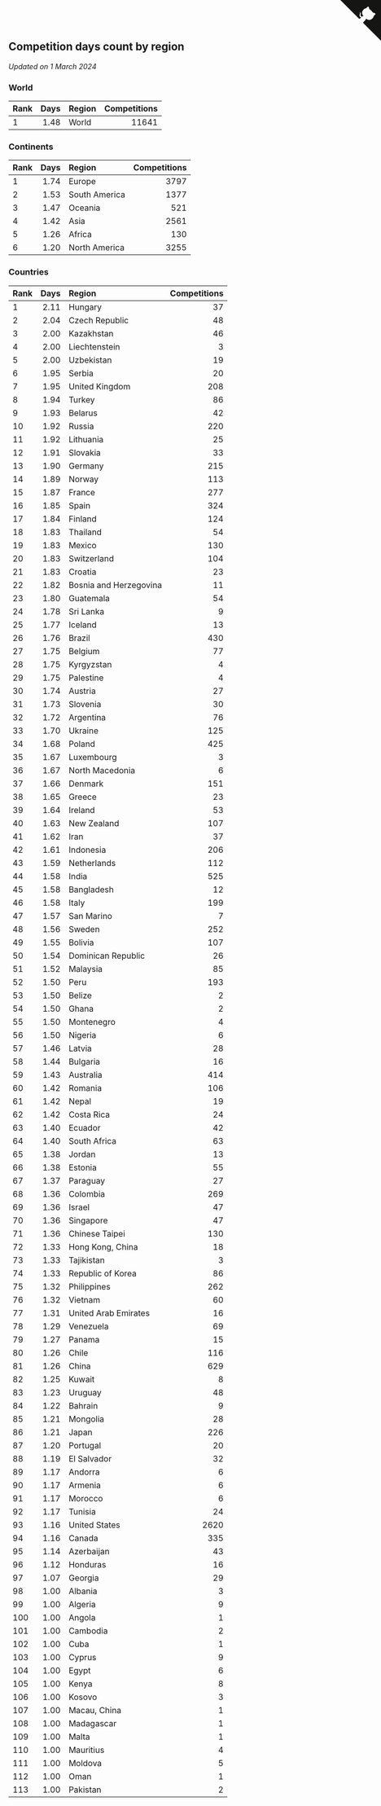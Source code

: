 ## Competition days count by region

*Updated on  1 March 2024*


### World

| Rank | Days | Region | Competitions |
| :--- | ---: | :--- | ---: |
| 1 | 1.48 | World | 11641 |

### Continents

| Rank | Days | Region | Competitions |
| :--- | ---: | :--- | ---: |
| 1 | 1.74 | Europe | 3797 |
| 2 | 1.53 | South America | 1377 |
| 3 | 1.47 | Oceania | 521 |
| 4 | 1.42 | Asia | 2561 |
| 5 | 1.26 | Africa | 130 |
| 6 | 1.20 | North America | 3255 |

### Countries

| Rank | Days | Region | Competitions |
| :--- | ---: | :--- | ---: |
| 1 | 2.11 | Hungary | 37 |
| 2 | 2.04 | Czech Republic | 48 |
| 3 | 2.00 | Kazakhstan | 46 |
| 4 | 2.00 | Liechtenstein | 3 |
| 5 | 2.00 | Uzbekistan | 19 |
| 6 | 1.95 | Serbia | 20 |
| 7 | 1.95 | United Kingdom | 208 |
| 8 | 1.94 | Turkey | 86 |
| 9 | 1.93 | Belarus | 42 |
| 10 | 1.92 | Russia | 220 |
| 11 | 1.92 | Lithuania | 25 |
| 12 | 1.91 | Slovakia | 33 |
| 13 | 1.90 | Germany | 215 |
| 14 | 1.89 | Norway | 113 |
| 15 | 1.87 | France | 277 |
| 16 | 1.85 | Spain | 324 |
| 17 | 1.84 | Finland | 124 |
| 18 | 1.83 | Thailand | 54 |
| 19 | 1.83 | Mexico | 130 |
| 20 | 1.83 | Switzerland | 104 |
| 21 | 1.83 | Croatia | 23 |
| 22 | 1.82 | Bosnia and Herzegovina | 11 |
| 23 | 1.80 | Guatemala | 54 |
| 24 | 1.78 | Sri Lanka | 9 |
| 25 | 1.77 | Iceland | 13 |
| 26 | 1.76 | Brazil | 430 |
| 27 | 1.75 | Belgium | 77 |
| 28 | 1.75 | Kyrgyzstan | 4 |
| 29 | 1.75 | Palestine | 4 |
| 30 | 1.74 | Austria | 27 |
| 31 | 1.73 | Slovenia | 30 |
| 32 | 1.72 | Argentina | 76 |
| 33 | 1.70 | Ukraine | 125 |
| 34 | 1.68 | Poland | 425 |
| 35 | 1.67 | Luxembourg | 3 |
| 36 | 1.67 | North Macedonia | 6 |
| 37 | 1.66 | Denmark | 151 |
| 38 | 1.65 | Greece | 23 |
| 39 | 1.64 | Ireland | 53 |
| 40 | 1.63 | New Zealand | 107 |
| 41 | 1.62 | Iran | 37 |
| 42 | 1.61 | Indonesia | 206 |
| 43 | 1.59 | Netherlands | 112 |
| 44 | 1.58 | India | 525 |
| 45 | 1.58 | Bangladesh | 12 |
| 46 | 1.58 | Italy | 199 |
| 47 | 1.57 | San Marino | 7 |
| 48 | 1.56 | Sweden | 252 |
| 49 | 1.55 | Bolivia | 107 |
| 50 | 1.54 | Dominican Republic | 26 |
| 51 | 1.52 | Malaysia | 85 |
| 52 | 1.50 | Peru | 193 |
| 53 | 1.50 | Belize | 2 |
| 54 | 1.50 | Ghana | 2 |
| 55 | 1.50 | Montenegro | 4 |
| 56 | 1.50 | Nigeria | 6 |
| 57 | 1.46 | Latvia | 28 |
| 58 | 1.44 | Bulgaria | 16 |
| 59 | 1.43 | Australia | 414 |
| 60 | 1.42 | Romania | 106 |
| 61 | 1.42 | Nepal | 19 |
| 62 | 1.42 | Costa Rica | 24 |
| 63 | 1.40 | Ecuador | 42 |
| 64 | 1.40 | South Africa | 63 |
| 65 | 1.38 | Jordan | 13 |
| 66 | 1.38 | Estonia | 55 |
| 67 | 1.37 | Paraguay | 27 |
| 68 | 1.36 | Colombia | 269 |
| 69 | 1.36 | Israel | 47 |
| 70 | 1.36 | Singapore | 47 |
| 71 | 1.36 | Chinese Taipei | 130 |
| 72 | 1.33 | Hong Kong, China | 18 |
| 73 | 1.33 | Tajikistan | 3 |
| 74 | 1.33 | Republic of Korea | 86 |
| 75 | 1.32 | Philippines | 262 |
| 76 | 1.32 | Vietnam | 60 |
| 77 | 1.31 | United Arab Emirates | 16 |
| 78 | 1.29 | Venezuela | 69 |
| 79 | 1.27 | Panama | 15 |
| 80 | 1.26 | Chile | 116 |
| 81 | 1.26 | China | 629 |
| 82 | 1.25 | Kuwait | 8 |
| 83 | 1.23 | Uruguay | 48 |
| 84 | 1.22 | Bahrain | 9 |
| 85 | 1.21 | Mongolia | 28 |
| 86 | 1.21 | Japan | 226 |
| 87 | 1.20 | Portugal | 20 |
| 88 | 1.19 | El Salvador | 32 |
| 89 | 1.17 | Andorra | 6 |
| 90 | 1.17 | Armenia | 6 |
| 91 | 1.17 | Morocco | 6 |
| 92 | 1.17 | Tunisia | 24 |
| 93 | 1.16 | United States | 2620 |
| 94 | 1.16 | Canada | 335 |
| 95 | 1.14 | Azerbaijan | 43 |
| 96 | 1.12 | Honduras | 16 |
| 97 | 1.07 | Georgia | 29 |
| 98 | 1.00 | Albania | 3 |
| 99 | 1.00 | Algeria | 9 |
| 100 | 1.00 | Angola | 1 |
| 101 | 1.00 | Cambodia | 2 |
| 102 | 1.00 | Cuba | 1 |
| 103 | 1.00 | Cyprus | 9 |
| 104 | 1.00 | Egypt | 6 |
| 105 | 1.00 | Kenya | 8 |
| 106 | 1.00 | Kosovo | 3 |
| 107 | 1.00 | Macau, China | 1 |
| 108 | 1.00 | Madagascar | 1 |
| 109 | 1.00 | Malta | 1 |
| 110 | 1.00 | Mauritius | 4 |
| 111 | 1.00 | Moldova | 5 |
| 112 | 1.00 | Oman | 1 |
| 113 | 1.00 | Pakistan | 2 |


<a href="https://github.com/JustinTimeCuber/wca_statistics" class="github-corner" aria-label="View source on Github"><svg width="80" height="80" viewBox="0 0 250 250" style="fill:#151513; color:#fff; position: absolute; top: 0; border: 0; right: 0;" aria-hidden="true"><path d="M0,0 L115,115 L130,115 L142,142 L250,250 L250,0 Z"></path><path d="M128.3,109.0 C113.8,99.7 119.0,89.6 119.0,89.6 C122.0,82.7 120.5,78.6 120.5,78.6 C119.2,72.0 123.4,76.3 123.4,76.3 C127.3,80.9 125.5,87.3 125.5,87.3 C122.9,97.6 130.6,101.9 134.4,103.2" fill="currentColor" style="transform-origin: 130px 106px;" class="octo-arm"></path><path d="M115.0,115.0 C114.9,115.1 118.7,116.5 119.8,115.4 L133.7,101.6 C136.9,99.2 139.9,98.4 142.2,98.6 C133.8,88.0 127.5,74.4 143.8,58.0 C148.5,53.4 154.0,51.2 159.7,51.0 C160.3,49.4 163.2,43.6 171.4,40.1 C171.4,40.1 176.1,42.5 178.8,56.2 C183.1,58.6 187.2,61.8 190.9,65.4 C194.5,69.0 197.7,73.2 200.1,77.6 C213.8,80.2 216.3,84.9 216.3,84.9 C212.7,93.1 206.9,96.0 205.4,96.6 C205.1,102.4 203.0,107.8 198.3,112.5 C181.9,128.9 168.3,122.5 157.7,114.1 C157.9,116.9 156.7,120.9 152.7,124.9 L141.0,136.5 C139.8,137.7 141.6,141.9 141.8,141.8 Z" fill="currentColor" class="octo-body"></path></svg></a><style>.github-corner:hover .octo-arm{animation:octocat-wave 560ms ease-in-out}@keyframes octocat-wave{0%,100%{transform:rotate(0)}20%,60%{transform:rotate(-25deg)}40%,80%{transform:rotate(10deg)}}@media (max-width:500px){.github-corner:hover .octo-arm{animation:none}.github-corner .octo-arm{animation:octocat-wave 560ms ease-in-out}}</style>
